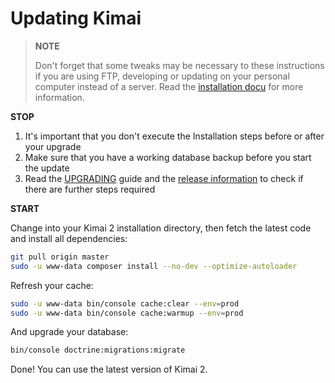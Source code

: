 # Updating Kimai

> **NOTE**
> 
> Don't forget that some tweaks may be necessary to these instructions if you are using FTP, developing or updating on your 
personal computer instead of a server. Read the [installation docu](installation.md) for more information.

**STOP** 

1. It's important that you don't execute the Installation steps before or after your upgrade
2. Make sure that you have a working database backup before you start the update
3. Read the [UPGRADING](https://github.com/kevinpapst/kimai2/blob/master/UPGRADING.md) guide and the [release information](https://github.com/kevinpapst/kimai2/releases) to check if there are further steps required

**START** 

Change into your Kimai 2 installation directory, then fetch the latest code and install all dependencies:

```bash
git pull origin master
sudo -u www-data composer install --no-dev --optimize-autoloader
```

Refresh your cache:

```bash
sudo -u www-data bin/console cache:clear --env=prod
sudo -u www-data bin/console cache:warmup --env=prod
```

And upgrade your database:

```bash
bin/console doctrine:migrations:migrate
```

Done! You can use the latest version of Kimai 2. 
